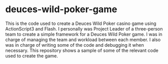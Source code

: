 # deuces-wild-poker-game
This is the code used to create a Deuces Wild Poker casino game using ActionScript3 and Flash.
I personally was Project Leader of a three-person team to create a simple framework for a Deuces Wild Poker game. I was in charge of managing the team and workload between each member. I also was in charge of writing some of the code and debugging it when necessary.
This repository shows a sample of some of the relevant code used to create the game. 
